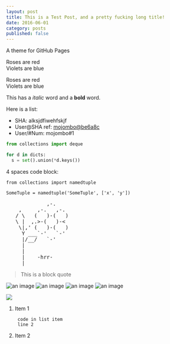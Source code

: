```yaml
---
layout: post
title: This is a Test Post, and a pretty fucking long title!
date: 2016-06-01
category: posts
published: false
---
```


A theme for GitHub Pages

Roses are red<br>
Violets are blue


Roses are red  
Violets are blue

This has a _italic_ word and a __bold__ word.

Here is a list:

  - SHA: alksjdfiwehfskjf
  - User@SHA ref: [mojombo@be6a8c](http://google.com)
  - User/#Num: mojombo#1

```python
from collections import deque

for d in dicts:
  s = set().union(*d.keys())
```

4 spaces code block:

    from collections import namedtuple

    SomeTuple = namedtuple('SomeTuple', ['x', 'y'])

<pre>
             ,-.
    ,     ,-.   ,-.
   / \   (   )-(   )
   \ |  ,.>-(   )-<
    \|,' (   )-(   )
     Y ___`-'   `-'
     |/__/   `-'
     |
     |
     |    -hrr-
  ___|_____________
</pre>

> This is a block quote

![an image](http://placehold.it/350x150)
![an image](http://placehold.it/550x150)
![an image](http://placehold.it/750x150)
![an image](http://placehold.it/950x150)

<img class="no-shadow" src="https://raw.githubusercontent.com/sonph/onehalf/master/screenshots/iterm.png">


<script src="https://gist.github.com/sonph/e34560eb5fe7befcbcd41031f195b125.js"></script>

1. Item 1

        code in list item
        line 2

2. Item 2
